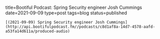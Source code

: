 
title=Bootiful Podcast: Spring Security engineer Josh Cummings
date=2021-09-09
type=post
tags=blog
status=published
~~~~~~
[(2021-09-09) Spring Security engineer Josh Cummings](http://api.bootifulpodcast.fm//podcasts/c8d1af8a-14d7-4578-aafd-a53fa14d611a/produced-audio) 
            